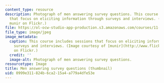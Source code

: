 ```yaml
---
content_type: resource
description: Photograph of men answering survey questions. This course includes sessions
  that focus on eliciting information through surveys and interviews. (Courtesy of
  munir on Flickr.)
file: https://ol-ocw-studio-app-production.s3.amazonaws.com/courses/11-233-research-design-for-policy-analysis-and-planning-fall-2007/0999e311824b6ca215a4a779a4dfe53e_11-233f07-th.jpg
file_type: image/jpeg
image_metadata:
  caption: This course includes sessions that focus on eliciting information through
    surveys and interviews. (Image courtesy of [munir](http://www.flickr.com/photos/munir/479847345/)
    on Flickr.)
  credit: ''
  image-alt: Photograph of men answering survey questions.
resourcetype: Image
title: Men answering survey questions (thumbnail)
uid: 0999e311-824b-6ca2-15a4-a779a4dfe53e
---
```

